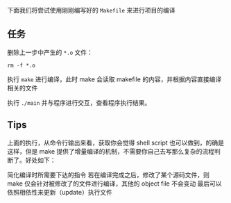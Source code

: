 下面我们将尝试使用刚刚编写好的 `Makefile` 来进行项目的编译

## 任务

删除上一步中产生的 `*.o` 文件：

<code exec="rm -f *.o">rm -f *.o</code>

执行 <code exec="make">make</code> 进行编译，此时 make 会读取 makefile 的内容，并根据内容直接编译相关的文件

执行 <code exec="./main">./main</code> 并与程序进行交互，查看程序执行结果。

## Tips

上面的执行，从命令行输出来看，获取你会觉得 shell script 也可以做到，的确是这样，但是 make 提供了增量编译的机制，不需要你自己去写那么复杂的流程判断了。好处如下：

简化编译时所需要下达的指令
若在编译完成之后，修改了某个源码文件，则 make 仅会针对被修改了的文件进行编译，其他的 object file 不会变动
最后可以依照相依性来更新（update）执行文件